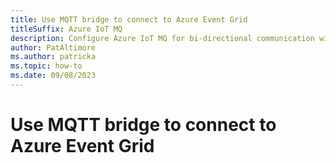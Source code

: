 ```yaml
---
title: Use MQTT bridge to connect to Azure Event Grid
titleSuffix: Azure IoT MQ
description: Configure Azure IoT MQ for bi-directional communication with Azure Event Grid.
author: PatAltimore
ms.author: patricka
ms.topic: how-to
ms.date: 09/08/2023
---
```


# Use MQTT bridge to connect to Azure Event Grid